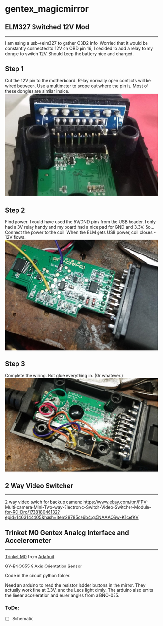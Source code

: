 # gentex_magicmirror
## ELM327 Switched 12V Mod
---
I am using a usb->elm327 to gather OBD2 info. Worried that it would be constantly connected to 12V on OBD pin 16, I decided to add a relay to my dongle to switch 12V. Should keep the battery nice and charged. 

## Step 1 
Cut the 12V pin to the motherboard. Relay normally open contacts will be wired between. Use a multimeter to scope out where the pin is. Most of these dongles are similar inside. 
![Alt text](assets/elm_modifications/cut_12V_pin.jpg?raw=true "12V pin cut.")

## Step 2 
Find power. I could have used the 5V/GND pins from the USB header. I only had a 3V relay handy and my board had a nice pad for GND and 3.3V. So... Connect the power to the coil. When the ELM gets USB power, coil closes - 12V flows. 
![Alt text](assets/elm_modifications/3_3V_source_for_relay.jpg?raw=true "3.3V power for coil.")

## Step 3 
Complete the wiring. Hot glue everything in. (Or whatever.)
![Alt text](assets/elm_modifications/relay_installed.jpg?raw=true "Relay Installed")

## 2 Way Video Switcher
---
2 way video swich for backup camera: https://www.ebay.com/itm/FPV-Multi-camera-Mini-Two-way-Electronic-Switch-Video-Switcher-Module-for-RC-Dro/173818046132?epid=1463144405&hash=item28785ce6b4:g:5NAAAOSw-K1cefKV 


## Trinket M0 Gentex Analog Interface and Accelerometer
---
[Trinket M0](https://learn.adafruit.com/adafruit-trinket-m0-circuitpython-arduino/overview) from [Adafruit](https://adafruit.com)

GY-BNO055 9 Axis Orientation Sensor

Code in the circuit python folder. 

Need an arduino to read the resistor ladder buttons in the mirror. They actually work fine at 3.3V, and the Leds light dimly. The arduino also emits the linear acceleration and euler angles from a BNO-055. 

### ToDo: 
- [ ] Schematic